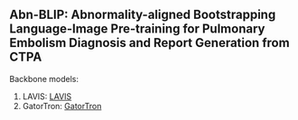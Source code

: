 ## Abn-BLIP: Abnormality-aligned Bootstrapping Language-Image Pre-training for Pulmonary Embolism Diagnosis and Report Generation from CTPA


Backbone models:
 1. LAVIS: [LAVIS]
 2. GatorTron: [GatorTron]

[LAVIS]:https://github.com/salesforce/LAVIS
[GatorTron]:https://huggingface.co/AshtonIsNotHere/GatorTron-OG

